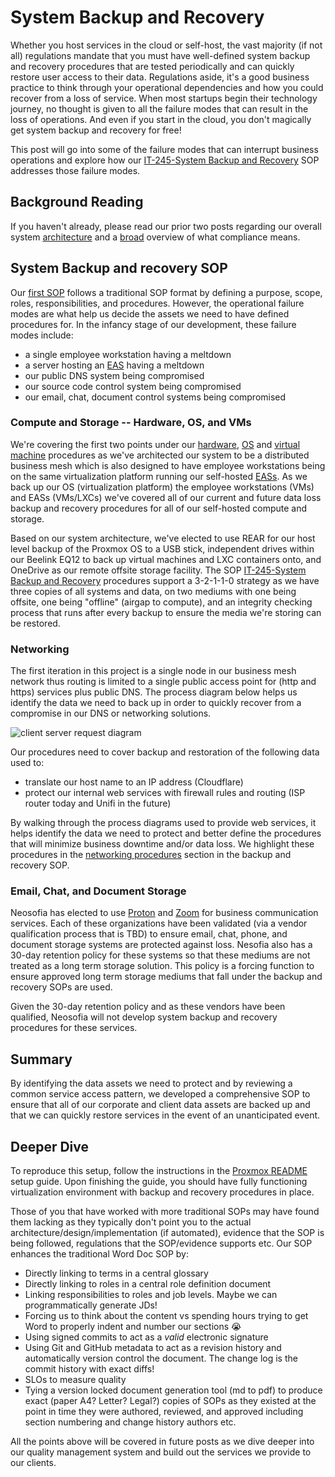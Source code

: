 # System Backup and Recovery

Whether you host services in the cloud or self-host, the vast majority (if not all) regulations mandate that you must have well-defined system backup and recovery procedures that are tested periodically and can quickly restore user access to their data. Regulations aside, it's a good business practice to think through your operational dependencies and how you could recover from a loss of service. When most startups begin their technology journey, no thought is given to all the failure modes that can result in the loss of operations. And even if you start in the cloud, you don't magically get system backup and recovery for free! 

This post will go into some of the failure modes that can interrupt business operations and explore how our [IT-245-System Backup and Recovery](/website/procedures/IT-245-System%20Backup%20and%20Recovery.md) SOP addresses those failure modes. 

## Background Reading

If you haven't already, please read our prior two posts regarding our overall system [architecture](./0001_definitions_and_system_architecture.md#architecture) and a [broad](./0001_definitions_and_system_architecture.md#compliance-from-30000ft) overview of what compliance means. 

## System Backup and recovery SOP

Our [first SOP](/website/procedures/IT-245-System%20Backup%20and%20Recovery.md) follows a traditional SOP format by defining a purpose, scope, roles, responsibilities, and procedures. However, the operational failure modes are what help us decide the assets we need to have defined procedures for. In the infancy stage of our development, these failure modes include:

* a single employee workstation having a meltdown
* a server hosting an [EAS](../../shared/glossary.md#EAS) having a meltdown
* our public DNS system being compromised
* our source code control system being compromised
* our email, chat, document control systems being compromised

### Compute and Storage -- Hardware, OS, and VMs

We're covering the first two points under our [hardware](/website/procedures/IT-245-System%20Backup%20and%20Recovery.md#hardware-procedures), [OS](/website/procedures/IT-245-System%20Backup%20and%20Recovery.md#hardware-procedures) and [virtual machine](/website/procedures/IT-245-System%20Backup%20and%20Recovery.md#virtual-machine-procedures) procedures as we've architected our system to be a distributed business mesh which is also designed to have employee workstations being on the same virtualization platform running our self-hosted [EASs](/shared/glossary.md#enterprise-application-software-eas). As we back up our OS (virtualization platform) the employee workstations (VMs) and EASs (VMs/LXCs) we've covered all of our current and future data loss backup and recovery procedures for all of our self-hosted compute and storage.

Based on our system architecture, we've elected to use REAR for our host level backup of the Proxmox OS to a USB stick, independent drives within our Beelink EQ12 to back up virtual machines and LXC containers onto, and OneDrive as our remote offsite storage facility. The SOP [IT-245-System Backup and Recovery](/website/procedures/IT-245-System%20Backup%20and%20Recovery.md) procedures support a 3-2-1-1-0 strategy as we have three copies of all systems and data, on two mediums with one being offsite, one being "offline" (airgap to compute), and an integrity checking process that runs after every backup to ensure the media we're storing can be restored.

### Networking

The first iteration in this project is a single node in our business mesh network thus routing is limited to a single public access point for (http and https) services plus public DNS. The process diagram below helps us identify the data we need to back up in order to quickly recover from a compromise in our DNS or networking solutions.

![client server request diagram](/shared/images/client-server-request-process.svg)

Our procedures need to cover backup and restoration of the following data used to:
* translate our host name to an IP address (Cloudflare)
* protect our internal web services with firewall rules and routing (ISP router today and Unifi in the future)

By walking through the process diagrams used to provide web services, it helps identify the data we need to protect and better define the procedures that will minimize business downtime and/or data loss. We highlight these procedures in the [networking procedures](/website/procedures/IT-245-System%20Backup%20and%20Recovery.md#networking-procedures) section in the backup and recovery SOP.

### Email, Chat, and Document Storage

Neosofia has elected to use [Proton](https://proton.me/) and [Zoom](https://www.zoom.com/) for business communication services. Each of these organizations have been validated (via a vendor qualification process that is TBD) to ensure email, chat, phone, and document storage systems are protected against loss. Nesofia also has a 30-day retention policy for these systems so that these mediums are not treated as a long term storage solution. This policy is a forcing function to ensure approved long term storage mediums that fall under the backup and recovery SOPs are used.

Given the 30-day retention policy and as these vendors have been qualified, Neosofia will not develop system backup and recovery procedures for these services.

## Summary

By identifying the data assets we need to protect and by reviewing a common service access pattern, we developed a comprehensive SOP to ensure that all of our corporate and client data assets are backed up and that we can quickly restore services in the event of an unanticipated event.

## Deeper Dive

To reproduce this setup, follow the instructions in the [Proxmox README](../../os/proxmox/README.md) setup guide. Upon finishing the guide, you should have fully functioning virtualization environment with backup and recovery procedures in place.

Those of you that have worked with more traditional SOPs may have found them lacking as they typically don't point you to the actual architecture/design/implementation (if automated), evidence that the SOP is being followed, regulations that the SOP/evidence supports etc. Our SOP enhances the traditional Word Doc SOP by:
* Directly linking to terms in a central glossary
* Directly linking to roles in a central role definition document
* Linking responsibilities to roles and job levels. Maybe we can programmatically generate JDs!
* Forcing us to think about the content vs spending hours trying to get Word to properly indent and number our sections :sob:
* Using signed commits to act as a *valid* electronic signature
* Using Git and GitHub metadata to act as a revision history and automatically version control the document. The change log is the commit history with exact diffs!
* SLOs to measure quality 
* Tying a version locked document generation tool (md to pdf) to produce exact (paper A4? Letter? Legal?) copies of SOPs as they existed at the point in time they were authored, reviewed, and approved including section numbering and change history authors etc.

All the points above will be covered in future posts as we dive deeper into our quality management system and build out the services we provide to our clients.
